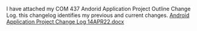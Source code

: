 I have attached my COM 437 Andorid Application Project Outline Change Log. this changelog identifies my previous and current changes.
[Android Application Project Change Log 14APR22.docx](https://github.com/armstrongd712/hello-world/files/11238126/Android.Application.Project.Change.Log.14APR22.docx)
